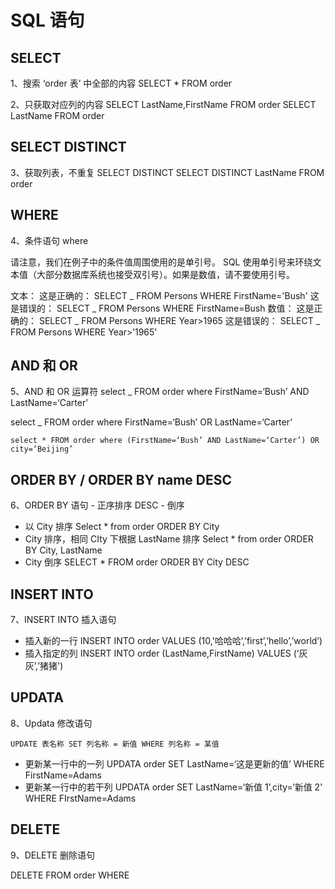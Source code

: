 # SQL 语句

## SELECT

1、搜索 ‘order 表’ 中全部的内容
SELECT \* FROM order

2、只获取对应列的内容
SELECT LastName,FirstName FROM order
SELECT LastName FROM order

## SELECT DISTINCT

3、获取列表，不重复 SELECT DISTINCT
SELECT DISTINCT LastName FROM order

## WHERE

4、条件语句 where

请注意，我们在例子中的条件值周围使用的是单引号。
SQL 使用单引号来环绕文本值（大部分数据库系统也接受双引号）。如果是数值，请不要使用引号。

文本：
这是正确的：
SELECT _ FROM Persons WHERE FirstName='Bush'
这是错误的：
SELECT _ FROM Persons WHERE FirstName=Bush
数值：
这是正确的：
SELECT _ FROM Persons WHERE Year>1965
这是错误的：
SELECT _ FROM Persons WHERE Year>’1965'

## AND 和 OR

5、AND 和 OR 运算符
select \_ FROM order where FirstName=‘Bush’ AND LastName=‘Carter’

select \_ FROM order where FirstName=‘Bush’ OR LastName=‘Carter’

    select * FROM order where (FirstName=‘Bush’ AND LastName=‘Carter’) OR city=‘Beijing’

## ORDER BY / ORDER BY name DESC

6、ORDER BY 语句 - 正序排序 DESC - 倒序

- 以 City 排序
  Select \* from order ORDER BY City
- City 排序，相同 CIty 下根据 LastName 排序
  Select \* from order ORDER BY City, LastName
- City 倒序
  SELECT \* FROM order ORDER BY City DESC

## INSERT INTO

7、INSERT INTO 插入语句

- 插入新的一行
  INSERT INTO order VALUES (10,'哈哈哈’,’first’,’hello’,’world’)
- 插入指定的列
  INSERT INTO order (LastName,FirstName) VALUES (‘灰灰’,’猪猪')

## UPDATA

8、Updata 修改语句

    UPDATE 表名称 SET 列名称 = 新值 WHERE 列名称 = 某值

- 更新某一行中的一列
  UPDATA order SET LastName=‘这是更新的值’ WHERE FirstName=Adams
- 更新某一行中的若干列
  UPDATA order SET LastName=‘新值 1’,city=‘新值 2’ WHERE FIrstName=Adams

## DELETE

9、DELETE 删除语句

DELETE FROM order WHERE
